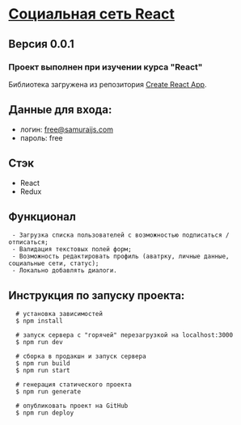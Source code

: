 # [Социальная сеть React](https://tttatttu.github.io/social_network_react)

## Версия 0.0.1

### Проект выполнен при изучении курса "React"

Библиотека загружена из репозитория [Create React App](https://github.com/facebook/create-react-app).

## Данные для входа:

  * логин: free@samuraijs.com
  * пароль: free

## Стэк

  * React
  * Redux


## Функционал

```
 - Загрузка списка пользователей с возможностью подписаться / отписаться;
 - Валидация текстовых полей форм;
 - Возможность редактировать профиль (аватрку, личные данные, социальные сети, статус);
 - Локально добавлять диалоги.
```

## Инструкция по запуску проекта:
```
  # установка зависимостей
  $ npm install

  # запуск сервера с "горячей" перезагрузкой на localhost:3000
  $ npm run dev

  # сборка в продакшн и запуск сервера
  $ npm run build
  $ npm run start

  # генерация статического проекта
  $ npm run generate

  # опубликовать проект на GitHub
  $ npm run deploy
```
